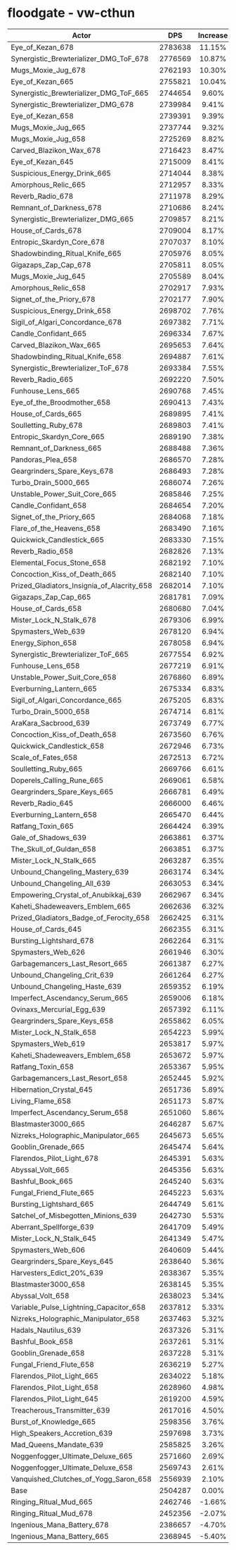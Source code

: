 # floodgate - vw-cthun
| Actor | DPS | Increase |
|---|:---:|:---:|
|Eye_of_Kezan_678|2783638|11.15%|
|Synergistic_Brewterializer_DMG_ToF_678|2776569|10.87%|
|Mugs_Moxie_Jug_678|2762193|10.30%|
|Eye_of_Kezan_665|2755821|10.04%|
|Synergistic_Brewterializer_DMG_ToF_665|2744654|9.60%|
|Synergistic_Brewterializer_DMG_678|2739984|9.41%|
|Eye_of_Kezan_658|2739391|9.39%|
|Mugs_Moxie_Jug_665|2737744|9.32%|
|Mugs_Moxie_Jug_658|2725269|8.82%|
|Carved_Blazikon_Wax_678|2716423|8.47%|
|Eye_of_Kezan_645|2715009|8.41%|
|Suspicious_Energy_Drink_665|2714044|8.38%|
|Amorphous_Relic_665|2712957|8.33%|
|Reverb_Radio_678|2711978|8.29%|
|Remnant_of_Darkness_678|2710686|8.24%|
|Synergistic_Brewterializer_DMG_665|2709857|8.21%|
|House_of_Cards_678|2709004|8.17%|
|Entropic_Skardyn_Core_678|2707037|8.10%|
|Shadowbinding_Ritual_Knife_665|2705976|8.05%|
|Gigazaps_Zap_Cap_678|2705811|8.05%|
|Mugs_Moxie_Jug_645|2705589|8.04%|
|Amorphous_Relic_658|2702917|7.93%|
|Signet_of_the_Priory_678|2702177|7.90%|
|Suspicious_Energy_Drink_658|2698702|7.76%|
|Sigil_of_Algari_Concordance_678|2697382|7.71%|
|Candle_Confidant_665|2696334|7.67%|
|Carved_Blazikon_Wax_665|2695653|7.64%|
|Shadowbinding_Ritual_Knife_658|2694887|7.61%|
|Synergistic_Brewterializer_ToF_678|2693384|7.55%|
|Reverb_Radio_665|2692220|7.50%|
|Funhouse_Lens_665|2690768|7.45%|
|Eye_of_the_Broodmother_658|2690413|7.43%|
|House_of_Cards_665|2689895|7.41%|
|Soulletting_Ruby_678|2689803|7.41%|
|Entropic_Skardyn_Core_665|2689190|7.38%|
|Remnant_of_Darkness_665|2688488|7.36%|
|Pandoras_Plea_658|2686570|7.28%|
|Geargrinders_Spare_Keys_678|2686493|7.28%|
|Turbo_Drain_5000_665|2686074|7.26%|
|Unstable_Power_Suit_Core_665|2685846|7.25%|
|Candle_Confidant_658|2684654|7.20%|
|Signet_of_the_Priory_665|2684068|7.18%|
|Flare_of_the_Heavens_658|2683490|7.16%|
|Quickwick_Candlestick_665|2683330|7.15%|
|Reverb_Radio_658|2682826|7.13%|
|Elemental_Focus_Stone_658|2682192|7.10%|
|Concoction_Kiss_of_Death_665|2682140|7.10%|
|Prized_Gladiators_Insignia_of_Alacrity_658|2682014|7.10%|
|Gigazaps_Zap_Cap_665|2681781|7.09%|
|House_of_Cards_658|2680680|7.04%|
|Mister_Lock_N_Stalk_678|2679306|6.99%|
|Spymasters_Web_639|2678120|6.94%|
|Energy_Siphon_658|2678058|6.94%|
|Synergistic_Brewterializer_ToF_665|2677554|6.92%|
|Funhouse_Lens_658|2677219|6.91%|
|Unstable_Power_Suit_Core_658|2676860|6.89%|
|Everburning_Lantern_665|2675334|6.83%|
|Sigil_of_Algari_Concordance_665|2675205|6.83%|
|Turbo_Drain_5000_658|2674714|6.81%|
|AraKara_Sacbrood_639|2673749|6.77%|
|Concoction_Kiss_of_Death_658|2673560|6.76%|
|Quickwick_Candlestick_658|2672946|6.73%|
|Scale_of_Fates_658|2672513|6.72%|
|Soulletting_Ruby_665|2669766|6.61%|
|Doperels_Calling_Rune_665|2669061|6.58%|
|Geargrinders_Spare_Keys_665|2666781|6.49%|
|Reverb_Radio_645|2666000|6.46%|
|Everburning_Lantern_658|2665470|6.44%|
|Ratfang_Toxin_665|2664424|6.39%|
|Gale_of_Shadows_639|2663861|6.37%|
|The_Skull_of_Guldan_658|2663851|6.37%|
|Mister_Lock_N_Stalk_665|2663287|6.35%|
|Unbound_Changeling_Mastery_639|2663174|6.34%|
|Unbound_Changeling_All_639|2663053|6.34%|
|Empowering_Crystal_of_Anubikkaj_639|2662967|6.34%|
|Kaheti_Shadeweavers_Emblem_665|2662636|6.32%|
|Prized_Gladiators_Badge_of_Ferocity_658|2662425|6.31%|
|House_of_Cards_645|2662355|6.31%|
|Bursting_Lightshard_678|2662264|6.31%|
|Spymasters_Web_626|2661946|6.30%|
|Garbagemancers_Last_Resort_665|2661387|6.27%|
|Unbound_Changeling_Crit_639|2661264|6.27%|
|Unbound_Changeling_Haste_639|2659352|6.19%|
|Imperfect_Ascendancy_Serum_665|2659006|6.18%|
|Ovinaxs_Mercurial_Egg_639|2657392|6.11%|
|Geargrinders_Spare_Keys_658|2655862|6.05%|
|Mister_Lock_N_Stalk_658|2654223|5.99%|
|Spymasters_Web_619|2653817|5.97%|
|Kaheti_Shadeweavers_Emblem_658|2653672|5.97%|
|Ratfang_Toxin_658|2653367|5.95%|
|Garbagemancers_Last_Resort_658|2652445|5.92%|
|Hibernation_Crystal_645|2651736|5.89%|
|Living_Flame_658|2651173|5.87%|
|Imperfect_Ascendancy_Serum_658|2651060|5.86%|
|Blastmaster3000_665|2646287|5.67%|
|Nizreks_Holographic_Manipulator_665|2645673|5.65%|
|Gooblin_Grenade_665|2645474|5.64%|
|Flarendos_Pilot_Light_678|2645391|5.63%|
|Abyssal_Volt_665|2645356|5.63%|
|Bashful_Book_665|2645240|5.63%|
|Fungal_Friend_Flute_665|2645223|5.63%|
|Bursting_Lightshard_665|2644749|5.61%|
|Satchel_of_Misbegotten_Minions_639|2642730|5.53%|
|Aberrant_Spellforge_639|2641709|5.49%|
|Mister_Lock_N_Stalk_645|2641349|5.47%|
|Spymasters_Web_606|2640609|5.44%|
|Geargrinders_Spare_Keys_645|2638640|5.36%|
|Harvesters_Edict_20%_639|2638367|5.35%|
|Blastmaster3000_658|2638145|5.35%|
|Abyssal_Volt_658|2638023|5.34%|
|Variable_Pulse_Lightning_Capacitor_658|2637812|5.33%|
|Nizreks_Holographic_Manipulator_658|2637463|5.32%|
|Hadals_Nautilus_639|2637326|5.31%|
|Bashful_Book_658|2637261|5.31%|
|Gooblin_Grenade_658|2637228|5.31%|
|Fungal_Friend_Flute_658|2636219|5.27%|
|Flarendos_Pilot_Light_665|2634022|5.18%|
|Flarendos_Pilot_Light_658|2628960|4.98%|
|Flarendos_Pilot_Light_645|2619200|4.59%|
|Treacherous_Transmitter_639|2617016|4.50%|
|Burst_of_Knowledge_665|2598356|3.76%|
|High_Speakers_Accretion_639|2597698|3.73%|
|Mad_Queens_Mandate_639|2585825|3.26%|
|Noggenfogger_Ultimate_Deluxe_665|2571660|2.69%|
|Noggenfogger_Ultimate_Deluxe_658|2569743|2.61%|
|Vanquished_Clutches_of_Yogg_Saron_658|2556939|2.10%|
|Base|2504287|0.00%|
|Ringing_Ritual_Mud_665|2462746|-1.66%|
|Ringing_Ritual_Mud_678|2452356|-2.07%|
|Ingenious_Mana_Battery_678|2386657|-4.70%|
|Ingenious_Mana_Battery_665|2368945|-5.40%|

